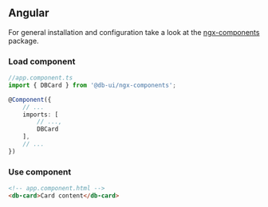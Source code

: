 <!--
SPDX-FileCopyrightText: 2025 DB Systel GmbH

SPDX-License-Identifier: Apache-2.0
-->

## Angular

For general installation and configuration take a look at the [ngx-components](https://www.npmjs.com/package/@db-ui/ngx-components) package.

### Load component

```ts app.component.ts
//app.component.ts
import { DBCard } from '@db-ui/ngx-components';

@Component({
	// ...
	imports: [
		// ...,
		DBCard
    ],
	// ...
})
```

### Use component

```html app.component.html
<!-- app.component.html -->
<db-card>Card content</db-card>
```

